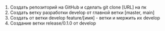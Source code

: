 1. Создать репозиторий на GitHub и сделать git clone [URL] на пк
2. Создать ветку разработки develop от главной ветки [master, main]
3. Создать от ветки develop feature/[имя] - ветки и мержить их develop
4. Создание ветки release/0.1.0 от develop